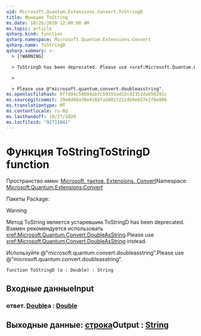 ```yaml
---
uid: Microsoft.Quantum.Extensions.Convert.ToStringD
title: Функция ToString
ms.date: 10/26/2020 12:00:00 AM
ms.topic: article
qsharp.kind: function
qsharp.namespace: Microsoft.Quantum.Extensions.Convert
qsharp.name: ToStringD
qsharp.summary: >-
  > [!WARNING]

  > ToStringD has been deprecated. Please use <xref:Microsoft.Quantum.Convert.DoubleAsString> instead.

  >

  > Please use @"microsoft.quantum.convert.doubleasstring".
ms.openlocfilehash: 0ffd94c56084abfc59393ad32c42352dab50291c
ms.sourcegitcommit: 29e0d88a30e4166fa580132124b0eb57e1f0e986
ms.translationtype: MT
ms.contentlocale: ru-RU
ms.lasthandoff: 10/27/2020
ms.locfileid: "92711841"
---
```

# <a name="tostringd-function"></a><span data-ttu-id="08897-102">Функция ToString</span><span class="sxs-lookup"><span data-stu-id="08897-102">ToStringD function</span></span>

<span data-ttu-id="08897-103">Пространство имен: [Microsoft. тактов. Extensions. Convert](xref:Microsoft.Quantum.Extensions.Convert)</span><span class="sxs-lookup"><span data-stu-id="08897-103">Namespace: [Microsoft.Quantum.Extensions.Convert](xref:Microsoft.Quantum.Extensions.Convert)</span></span>

<span data-ttu-id="08897-104">Пакеты [](https://nuget.org/packages/)</span><span class="sxs-lookup"><span data-stu-id="08897-104">Package: [](https://nuget.org/packages/)</span></span>


> [!WARNING]
> <span data-ttu-id="08897-105">Метод ToString является устаревшим.</span><span class="sxs-lookup"><span data-stu-id="08897-105">ToStringD has been deprecated.</span></span> <span data-ttu-id="08897-106">Взамен рекомендуется использовать <xref:Microsoft.Quantum.Convert.DoubleAsString>.</span><span class="sxs-lookup"><span data-stu-id="08897-106">Please use <xref:Microsoft.Quantum.Convert.DoubleAsString> instead.</span></span>
>
> <span data-ttu-id="08897-107">Используйте @"microsoft.quantum.convert.doubleasstring".</span><span class="sxs-lookup"><span data-stu-id="08897-107">Please use @"microsoft.quantum.convert.doubleasstring".</span></span>



```qsharp
function ToStringD (a : Double) : String
```


## <a name="input"></a><span data-ttu-id="08897-108">Входные данные</span><span class="sxs-lookup"><span data-stu-id="08897-108">Input</span></span>

### <a name="a--double"></a><span data-ttu-id="08897-109">ответ. [Double](xref:microsoft.quantum.lang-ref.double)</span><span class="sxs-lookup"><span data-stu-id="08897-109">a : [Double](xref:microsoft.quantum.lang-ref.double)</span></span>





## <a name="output--string"></a><span data-ttu-id="08897-110">Выходные данные: [строка](xref:microsoft.quantum.lang-ref.string)</span><span class="sxs-lookup"><span data-stu-id="08897-110">Output : [String](xref:microsoft.quantum.lang-ref.string)</span></span>

